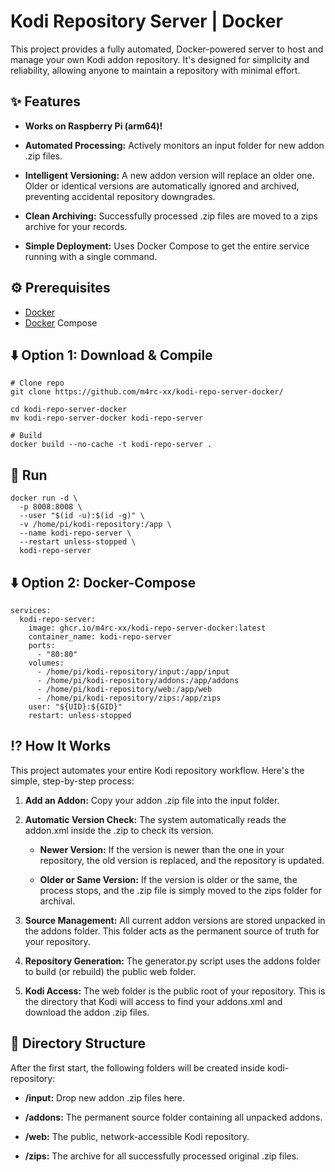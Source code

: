 
# Kodi Repository Server | Docker

This project provides a fully automated, Docker-powered server to host and manage your own Kodi addon repository. It's designed for simplicity and reliability, allowing anyone to maintain a repository with minimal effort.

## ✨ Features

+ **Works on Raspberry Pi (arm64)!**

+ **Automated Processing:** Actively monitors an input folder for new addon .zip files.

+ **Intelligent Versioning:** A new addon version will replace an older one. Older or identical versions are automatically ignored and archived, preventing accidental repository downgrades.

+ **Clean Archiving:** Successfully processed .zip files are moved to a zips archive for your records.
+ **Simple Deployment:** Uses Docker Compose to get the entire service running with a single command.

⚙️ Prerequisites
----------------

*   [Docker](https://www.docker.com/get-started) 
*   [Docker](https://docs.docker.com/compose/install/) Compose

## ⬇️ Option 1: Download & Compile
```
# Clone repo
git clone https://github.com/m4rc-xx/kodi-repo-server-docker/

cd kodi-repo-server-docker
mv kodi-repo-server-docker kodi-repo-server

# Build
docker build --no-cache -t kodi-repo-server .
```
## 🚀 Run
```
docker run -d \
  -p 8008:8008 \
  --user "$(id -u):$(id -g)" \
  -v /home/pi/kodi-repository:/app \
  --name kodi-repo-server \
  --restart unless-stopped \
  kodi-repo-server
```

## ⬇️ Option 2: Docker-Compose
```
services:
  kodi-repo-server:
    image: ghcr.io/m4rc-xx/kodi-repo-server-docker:latest
    container_name: kodi-repo-server
    ports:
      - "80:80"
    volumes:
      - /home/pi/kodi-repository/input:/app/input
      - /home/pi/kodi-repository/addons:/app/addons
      - /home/pi/kodi-repository/web:/app/web
      - /home/pi/kodi-repository/zips:/app/zips
    user: "${UID}:${GID}"
    restart: unless-stopped
```

⁉️ How It Works
----------------------

This project automates your entire Kodi repository workflow. Here's the simple, step-by-step process:
1. **Add an Addon:** Copy your addon .zip file into the input folder.
    
2.  **Automatic Version Check:** The system automatically reads the addon.xml inside the .zip to check its version.
    
    *   **Newer Version:** If the version is newer than the one in your repository, the old version is replaced, and the repository is updated.
        
    *   **Older or Same Version:** If the version is older or the same, the process stops, and the .zip file is simply moved to the zips folder for archival.
        
3.  **Source Management:** All current addon versions are stored unpacked in the addons folder. This folder acts as the permanent source of truth for your repository.
    
4.  **Repository Generation:** The generator.py script uses the addons folder to build (or rebuild) the public web folder.
    
5.  **Kodi Access:** The web folder is the public root of your repository. This is the directory that Kodi will access to find your addons.xml and download the addon .zip files.


📁 Directory Structure
----------------------

After the first start, the following folders will be created inside kodi-repository:

*   **/input:** Drop new addon .zip files here.
    
*   **/addons:** The permanent source folder containing all unpacked addons.
    
*   **/web:** The public, network-accessible Kodi repository.
    
*   **/zips:** The archive for all successfully processed original .zip files.
